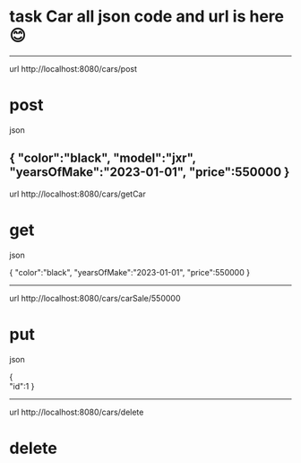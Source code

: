 # task Car all json code and url is here :blush:	

--------------------------------------------
url
http://localhost:8080/cars/post
# post 
json 

{
    "color":"black",
    "model":"jxr",
    "yearsOfMake":"2023-01-01",
    "price":550000
}
--------------------------------------------
url
http://localhost:8080/cars/getCar
# get 
json 

{
    "color":"black",
    "yearsOfMake":"2023-01-01",
    "price":550000
}

-------------------------------------------------
url 
http://localhost:8080/cars/carSale/550000

# put 
 json 
 
 {   
    "id":1
}

-----------------------------------------
url 
http://localhost:8080/cars/delete
# delete 

